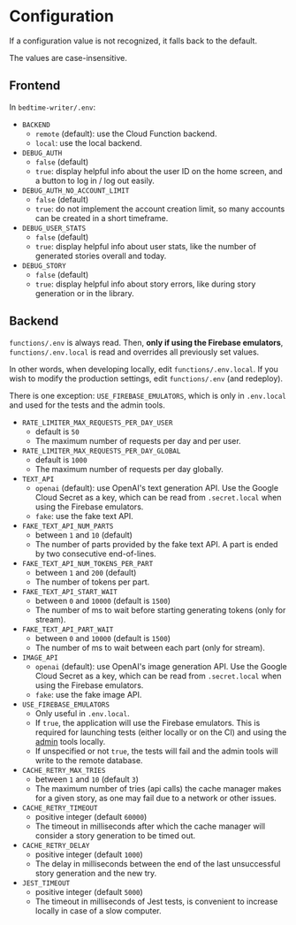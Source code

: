 # Configuration

If a configuration value is not recognized, it falls back to the default.

The values are case-insensitive.

## Frontend

In `bedtime-writer/.env`:

* `BACKEND`
    * `remote` (default): use the Cloud Function backend.
    * `local`: use the local backend.
* `DEBUG_AUTH`
    * `false` (default)
    * `true`: display helpful info about the user ID on the home screen, and a button to
      log in / log out easily.
* `DEBUG_AUTH_NO_ACCOUNT_LIMIT`
  * `false` (default)
  * `true`: do not implement the account creation limit, so many accounts can be created in a short timeframe.
* `DEBUG_USER_STATS`
    * `false` (default)
    * `true`: display helpful info about user stats, like the number of generated stories overall and today.
* `DEBUG_STORY`
  * `false` (default)
  * `true`: display helpful info about story errors, like during story generation or in the library.

## Backend

`functions/.env` is always read. Then, **only if using the Firebase emulators**,
`functions/.env.local` is read and overrides all previously set values.

In other words, when developing locally, edit `functions/.env.local`. If you wish to modify the
production settings, edit `functions/.env` (and redeploy).

There is one exception: `USE_FIREBASE_EMULATORS`, which is only in `.env.local` and used for the
tests and the admin tools.

* `RATE_LIMITER_MAX_REQUESTS_PER_DAY_USER`
    * default is `50`
    * The maximum number of requests per day and per user.
* `RATE_LIMITER_MAX_REQUESTS_PER_DAY_GLOBAL`
    * default is `1000`
    * The maximum number of requests per day globally.
* `TEXT_API`
    * `openai` (default): use OpenAI's text generation API. Use the Google Cloud Secret as a key,
      which can be read from `.secret.local` when using the Firebase emulators.
    * `fake`: use the fake text API.
* `FAKE_TEXT_API_NUM_PARTS`
    * between `1` and `10` (default)
    * The number of parts provided by the fake text API. A part is ended by two consecutive
      end-of-lines.
* `FAKE_TEXT_API_NUM_TOKENS_PER_PART`
    * between `1` and `200` (default)
    * The number of tokens per part.
* `FAKE_TEXT_API_START_WAIT`
    * between `0` and `10000` (default is `1500`)
    * The number of ms to wait before starting generating tokens (only for stream).
* `FAKE_TEXT_API_PART_WAIT`
    * between `0` and `10000` (default is `1500`)
    * The number of ms to wait between each part (only for stream).
* `IMAGE_API`
    * `openai` (default): use OpenAI's image generation API. Use the Google Cloud Secret as a key,
      which can be read from `.secret.local` when using the Firebase emulators.
    * `fake`: use the fake image API.
* `USE_FIREBASE_EMULATORS`
    * Only useful in `.env.local`. 
    * If `true`, the application will use the Firebase emulators. This is required for launching
      tests (either locally or on the CI) and using the [admin](./admin.md) tools locally.
    * If unspecified or not `true`, the tests will fail and the admin tools will write to the remote
      database.
* `CACHE_RETRY_MAX_TRIES`
  * between `1` and `10` (default `3`)
  * The maximum number of tries (api calls) the cache manager makes for a given story, as one may
    fail due to a network or other issues.
* `CACHE_RETRY_TIMEOUT`
  * positive integer (default `60000`)
  * The timeout in milliseconds after which the cache manager will consider a story generation to
    be timed out.
* `CACHE_RETRY_DELAY`
  * positive integer (default `1000`)
  * The delay in milliseconds between the end of the last unsuccessful story generation and the new 
    try.
* `JEST_TIMEOUT`
  * positive integer (default `5000`)
  * The timeout in milliseconds of Jest tests, is convenient to increase locally in case of a slow
    computer.

